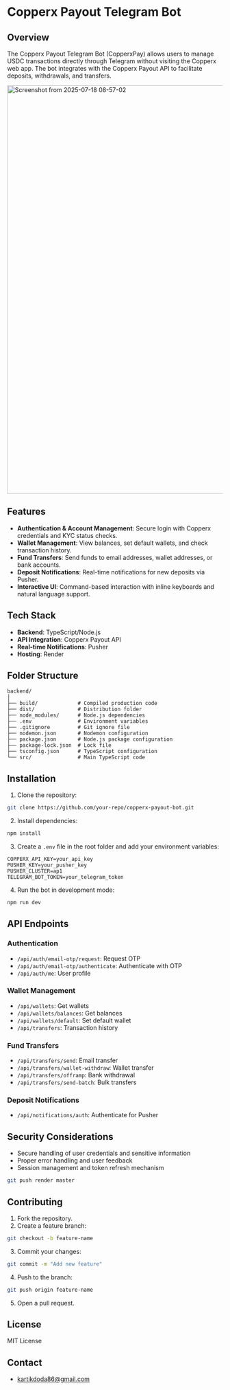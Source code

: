 # Copperx Payout Telegram Bot

## Overview
The Copperx Payout Telegram Bot (CopperxPay) allows users to manage USDC transactions directly through Telegram without visiting the Copperx web app. The bot integrates with the Copperx Payout API to facilitate deposits, withdrawals, and transfers.


<img width="1838" height="951" alt="Screenshot from 2025-07-18 08-57-02" src="https://github.com/user-attachments/assets/270758f3-675e-4cf8-99da-620c01b18a8c" />




## Features
- **Authentication & Account Management**: Secure login with Copperx credentials and KYC status checks.
- **Wallet Management**: View balances, set default wallets, and check transaction history.
- **Fund Transfers**: Send funds to email addresses, wallet addresses, or bank accounts.
- **Deposit Notifications**: Real-time notifications for new deposits via Pusher.
- **Interactive UI**: Command-based interaction with inline keyboards and natural language support.

## Tech Stack
- **Backend**: TypeScript/Node.js
- **API Integration**: Copperx Payout API
- **Real-time Notifications**: Pusher
- **Hosting**: Render

## Folder Structure
```
backend/
│
├── build/             # Compiled production code
├── dist/              # Distribution folder
├── node_modules/      # Node.js dependencies
├── .env               # Environment variables
├── .gitignore         # Git ignore file
├── nodemon.json       # Nodemon configuration
├── package.json       # Node.js package configuration
├── package-lock.json  # Lock file
├── tsconfig.json      # TypeScript configuration
└── src/               # Main TypeScript code
```

## Installation
1. Clone the repository:
```bash
git clone https://github.com/your-repo/copperx-payout-bot.git
```


2. Install dependencies:
```bash
npm install
```

3. Create a `.env` file in the root folder and add your environment variables:
```plaintext
COPPERX_API_KEY=your_api_key
PUSHER_KEY=your_pusher_key
PUSHER_CLUSTER=ap1
TELEGRAM_BOT_TOKEN=your_telegram_token
```

4. Run the bot in development mode:
```bash
npm run dev
```

## API Endpoints
### Authentication
- `/api/auth/email-otp/request`: Request OTP
- `/api/auth/email-otp/authenticate`: Authenticate with OTP
- `/api/auth/me`: User profile

### Wallet Management
- `/api/wallets`: Get wallets
- `/api/wallets/balances`: Get balances
- `/api/wallets/default`: Set default wallet
- `/api/transfers`: Transaction history

### Fund Transfers
- `/api/transfers/send`: Email transfer
- `/api/transfers/wallet-withdraw`: Wallet transfer
- `/api/transfers/offramp`: Bank withdrawal
- `/api/transfers/send-batch`: Bulk transfers

### Deposit Notifications
- `/api/notifications/auth`: Authenticate for Pusher

## Security Considerations
- Secure handling of user credentials and sensitive information
- Proper error handling and user feedback
- Session management and token refresh mechanism


```bash
git push render master
```

## Contributing
1. Fork the repository.
2. Create a feature branch:
```bash
git checkout -b feature-name
```
3. Commit your changes:
```bash
git commit -m "Add new feature"
```
4. Push to the branch:
```bash
git push origin feature-name
```
5. Open a pull request.

## License
MIT License

## Contact
- kartikdoda86@gmail.com


